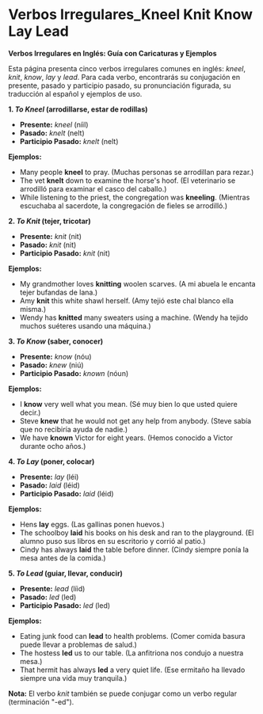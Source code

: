 # Verbos Irregulares_Kneel Knit Know Lay Lead



**Verbos Irregulares en Inglés: Guía con Caricaturas y Ejemplos**

Esta página presenta cinco verbos irregulares comunes en inglés: *kneel*, *knit*, *know*, *lay* y *lead*.  Para cada verbo, encontrarás su conjugación en presente, pasado y participio pasado, su pronunciación figurada, su traducción al español y ejemplos de uso.

**1. *To Kneel* (arrodillarse, estar de rodillas)**

*   **Presente:** *kneel* (níil)
*   **Pasado:** *knelt* (nelt)
*   **Participio Pasado:** *knelt* (nelt)

**Ejemplos:**

*   Many people **kneel** to pray. (Muchas personas se arrodillan para rezar.)
*   The vet **knelt** down to examine the horse's hoof. (El veterinario se arrodilló para examinar el casco del caballo.)
*   While listening to the priest, the congregation was **kneeling**. (Mientras escuchaba al sacerdote, la congregación de fieles se arrodilló.)

**2. *To Knit* (tejer, tricotar)**

*   **Presente:** *knit* (nit)
*   **Pasado:** *knit* (nit)
*   **Participio Pasado:** *knit* (nit)

**Ejemplos:**

*   My grandmother loves **knitting** woolen scarves. (A mi abuela le encanta tejer bufandas de lana.)
*   Amy **knit** this white shawl herself. (Amy tejió este chal blanco ella misma.)
*   Wendy has **knitted** many sweaters using a machine. (Wendy ha tejido muchos suéteres usando una máquina.)

**3. *To Know* (saber, conocer)**

*   **Presente:** *know* (nóu)
*   **Pasado:** *knew* (niú)
*   **Participio Pasado:** *known* (nóun)

**Ejemplos:**

*   I **know** very well what you mean. (Sé muy bien lo que usted quiere decir.)
*   Steve **knew** that he would not get any help from anybody. (Steve sabía que no recibiría ayuda de nadie.)
*   We have **known** Victor for eight years. (Hemos conocido a Victor durante ocho años.)

**4. *To Lay* (poner, colocar)**

*   **Presente:** *lay* (léi)
*   **Pasado:** *laid* (léid)
*   **Participio Pasado:** *laid* (léid)

**Ejemplos:**

*   Hens **lay** eggs. (Las gallinas ponen huevos.)
*   The schoolboy **laid** his books on his desk and ran to the playground. (El alumno puso sus libros en su escritorio y corrió al patio.)
*   Cindy has always **laid** the table before dinner. (Cindy siempre ponía la mesa antes de la comida.)

**5. *To Lead* (guiar, llevar, conducir)**

*   **Presente:** *lead* (líid)
*   **Pasado:** *led* (led)
*   **Participio Pasado:** *led* (led)

**Ejemplos:**

*   Eating junk food can **lead** to health problems. (Comer comida basura puede llevar a problemas de salud.)
*   The hostess **led** us to our table. (La anfitriona nos condujo a nuestra mesa.)
*   That hermit has always **led** a very quiet life. (Ese ermitaño ha llevado siempre una vida muy tranquila.)

**Nota:**  El verbo *knit* también se puede conjugar como un verbo regular (terminación "-ed").

